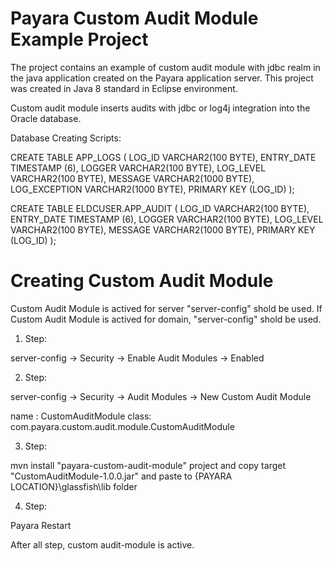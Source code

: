 # Payara Custom Audit Module Example Project

The project contains an example of custom audit module with jdbc realm in the java application created on the Payara application server.
This project was created in Java 8 standard in Eclipse environment.

Custom audit module inserts audits with jdbc or log4j integration into the Oracle database. 

Database Creating Scripts:


  CREATE TABLE APP_LOGS 
   (	LOG_ID VARCHAR2(100 BYTE), 
		ENTRY_DATE TIMESTAMP (6), 
		LOGGER VARCHAR2(100 BYTE), 
		LOG_LEVEL VARCHAR2(100 BYTE), 
		MESSAGE VARCHAR2(1000 BYTE), 
		LOG_EXCEPTION VARCHAR2(1000 BYTE), 
		PRIMARY KEY (LOG_ID)
   );


  CREATE TABLE ELDCUSER.APP_AUDIT 
   (	LOG_ID VARCHAR2(100 BYTE), 
		ENTRY_DATE TIMESTAMP (6), 
		LOGGER VARCHAR2(100 BYTE), 
		LOG_LEVEL VARCHAR2(100 BYTE), 
		MESSAGE VARCHAR2(1000 BYTE), 
		PRIMARY KEY (LOG_ID)
   );


# Creating Custom Audit Module


Custom Audit Module is actived for server "server-config" shold be used. If Custom Audit Module is actived for domain,
"server-config" shold be used.

1. Step:

server-config -> Security -> Enable Audit Modules -> Enabled


2. Step:


server-config -> Security -> Audit Modules -> New Custom Audit Module

name : CustomAuditModule
class: com.payara.custom.audit.module.CustomAuditModule

3. Step: 

mvn install "payara-custom-audit-module" project and copy target "CustomAuditModule-1.0.0.jar" and paste to 
   {PAYARA LOCATION}\glassfish\lib folder
   
4. Step:

Payara Restart


After all step, custom audit-module is active.

 

